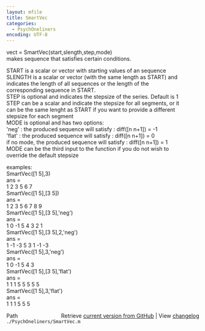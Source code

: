 ```yaml
---
layout: mfile
title: SmartVec
categories:
  - PsychOneliners
encoding: UTF-8
---
```


vect = SmartVec(start,slength,step,mode)  
makes sequence that satisfies certain conditions.  

START is a scalar or vector with starting values of an sequence  
SLENGTH is a scalar or vector (with the same length as START) and  
  indicates the length of all sequences or the length of the  
  corresponding sequence in START.  
STEP is optional and indicates the stepsize of the series. Default is 1  
  STEP can be a scalar and indicate the stepsize for all segments, or it  
  can be the same lenght as START if you want to provide a different  
  stepsize for each segment  
MODE is optional and has two options:  
  'neg'  : the produced sequence will satisfy  : diff([n n+1]) = -1  
  'flat' : the produced sequence will satisfy  : diff([n n+1]) =  0  
if no mode, the produced sequence will satisfy : diff([n n+1]) =  1  
MODE can be the third input to the function if you do not wish to  
override the default stepsize  

examples:  
  SmartVec([1 5],3)  
  ans =  
       1     2     3     5     6     7  
  SmartVec([1 5],[3 5])  
  ans =  
       1     2     3     5     6     7     8     9  
  SmartVec([1 5],[3 5],'neg')  
  ans =  
       1     0    -1     5     4     3     2     1  
  SmartVec([1 5],[3 5],2,'neg')  
  ans =  
       1     -1   -3     5     3     1     -1    -3  
  SmartVec([1 5],3,'neg')  
  ans =  
       1     0    -1     5     4     3  
  SmartVec([1 5],[3 5],'flat')  
  ans =  
       1     1     1     5     5     5     5     5  
  SmartVec([1 5],3,'flat')  
  ans =  
       1     1     1     5     5     5  


<div class="code_header" style="text-align:right;">
  <span style="float:left;">Path&nbsp;&nbsp;</span> <span class="counter">Retrieve <a href=
  "https://raw.github.com/Psychtoolbox-3/Psychtoolbox-3/beta/./PsychOneliners/SmartVec.m">current version from GitHub</a> | View <a href=
  "https://github.com/Psychtoolbox-3/Psychtoolbox-3/commits/beta/./PsychOneliners/SmartVec.m">changelog</a></span>
</div>
<div class="code">
  <code>./PsychOneliners/SmartVec.m</code>
</div>
